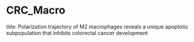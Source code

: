 # CRC_Macro
title: Polarization trajectory of M2 macrophages reveals a unique apoptotic subpopulation that inhibits colorectal cancer development

